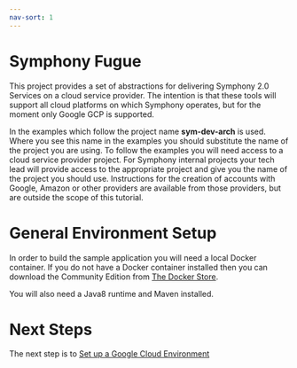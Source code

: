 ```yaml
---
nav-sort: 1
---
```

# Symphony Fugue
This project provides a set of abstractions for delivering Symphony 2.0 Services on a cloud service provider. The intention is that these tools will support all cloud platforms on which Symphony operates, but for the moment only Google GCP is supported.

In the examples which follow the project name **sym-dev-arch** is used. Where you see this name in the examples you should substitute the name of the project you are using. To follow the examples you will need access to a cloud service provider project. For Symphony internal projects your tech lead will provide access to the appropriate project and give you the name of the project you should use. Instructions for the creation of accounts with Google, Amazon or other providers are available from those providers, but are outside the scope of this tutorial.

# General Environment Setup
In order to build the sample application you will need a local Docker container. If you do not have a Docker container installed then you can download the Community Edition from [The Docker Store](https://www.docker.com/community-edition).

You will also need a Java8 runtime and Maven installed.

# Next Steps
The next step is to [Set up a Google Cloud Environment](cloudSetup/google/index.md)


